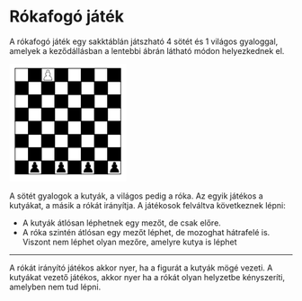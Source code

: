 Rókafogó játék
=
A rókafogó játék egy sakktáblán játszható 4 sötét és 1 világos gyaloggal, 
amelyek a keződállásban a lentebbi ábrán látható módon helyezkednek el. 

![](jatek.png)

A sötét gyalogok a kutyák, a világos pedig a róka. Az egyik játékos a kutyákat,
a másik a rókát irányítja. A játékosok felváltva következnek lépni:
* A kutyák átlósan léphetnek egy mezőt, de csak előre.
* A róka szintén átlósan egy mezőt léphet, de mozoghat hátrafelé is. 
Viszont nem léphet olyan mezőre, amelyre kutya is léphet
---
A rókát irányító játékos akkor nyer, ha a figurát a kutyák mögé vezeti.
A kutyákat vezető játékos, akkor nyer ha a rókát olyan helyzetbe kényszeríti, amelyben 
nem tud lépni.

